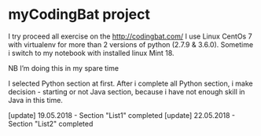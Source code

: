 # myCodingBat project

I try proceed all exercise on the http://codingbat.com/ 
I use Linux CentOs 7 with virtualenv for more than 2 versions of python (2.7.9 & 3.6.0). Sometime i switch to my notebook with installed linux Mint 18. 

NB I’m doing this in my spare time

I selected Python section at first. After i complete all Python section, i make decision - starting or not Java section, because i have not enough skill in Java in this time.

[update] 19.05.2018 - Section "List1" completed
[update] 22.05.2018 - Section "List2" completed
